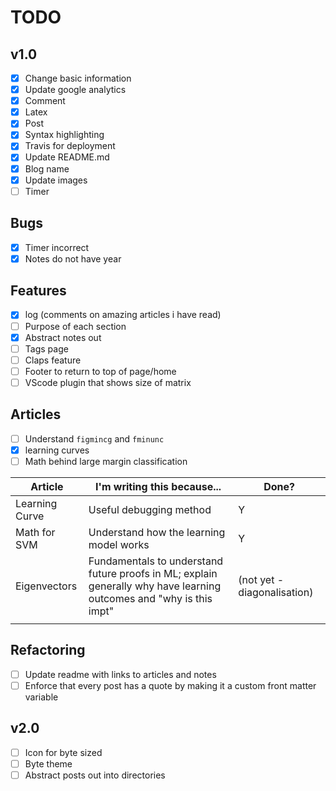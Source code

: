 # TODO

## v1.0

- [x] Change basic information
- [x] Update google analytics
- [x] Comment
- [x] Latex
- [x] Post
- [x] Syntax highlighting
- [x] Travis for deployment
- [x] Update README.md
- [x] Blog name
- [x] Update images
- [ ] Timer

## Bugs
- [x] Timer incorrect
- [x] Notes do not have year

## Features

- [x] log (comments on amazing articles i have read)
- [ ] Purpose of each section
- [x] Abstract notes out
- [ ] Tags page
- [ ] Claps feature
- [ ] Footer to return to top of page/home
- [ ] VScode plugin that shows size of matrix

## Articles
- [ ] Understand `figmincg` and `fminunc`
- [x] learning curves
- [ ] Math behind large margin classification

|Article   |I'm writing this because...   |Done?   |
|---|---|---|
|Learning Curve|Useful debugging method|Y |
|Math for SVM|Understand how the learning model works   |Y   |
|Eigenvectors   |Fundamentals to understand future proofs in ML; explain generally why have learning outcomes and "why is this impt"   |(not yet - diagonalisation)   |
|   |   |   |

## Refactoring
- [ ] Update readme with links to articles and notes
- [ ] Enforce that every post has a quote by making it a custom front matter variable

## v2.0

- [ ] Icon for byte sized
- [ ] Byte theme
- [ ] Abstract posts out into directories
